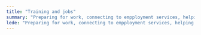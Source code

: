 ```yaml
---
title: "Training and jobs"
summary: "Preparing for work, connecting to empployment services, helping to find a job."
lede: "Preparing for work, connecting to empployment services, helping to find a job.b training."
---
```

